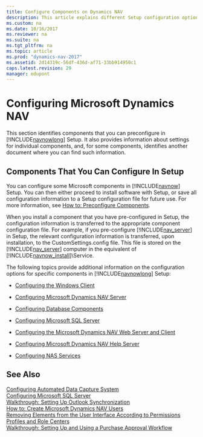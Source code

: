 ```yaml
---
title: Configure Components on Dynamics NAV
description: This article explains different Setup configuration options for installing individual components on Microsoft Dynamics NAV.
ms.custom: na
ms.date: 10/16/2017
ms.reviewer: na
ms.suite: na
ms.tgt_pltfrm: na
ms.topic: article
ms.prod: "dynamics-nav-2017"
ms.assetid: 2d14319c-56df-436d-af71-33bb914950c1
caps.latest.revision: 29
manager: edupont
---
```

# Configuring Microsoft Dynamics NAV
This section identifies components that you can preconfigure in [!INCLUDE[navnowlong](includes/navnowlong_md.md)] Setup. It also provides information about settings for individual components, and, for some components, identifies another document where you can find such information.  

## Components That You Can Configure In Setup  
 You can configure some Microsoft components in [!INCLUDE[navnow](includes/navnow_md.md)] Setup. You can then either proceed to install software with Setup, or save all configuration information to a Setup configuration file for future use. For more information, see [How to: Preconfigure Components](How-to--Preconfigure-Components.md).  

 When you install a component that you have pre-configured in Setup, the configuration information is transferred to the appropriate component configuration file. For example, if you pre-configure [!INCLUDE[nav_server](includes/nav_server_md.md)] in Setup, the relevant configuration information is transferred, upon installation, to the CustomSettings.config file. This file is stored on the [!INCLUDE[nav_server](includes/nav_server_md.md)] computer in the equivalent of [!INCLUDE[navnow_install](includes/navnow_install_md.md)]\\Service.  

 The following topics provide additional information on the configuration options for specific components in [!INCLUDE[navnowlong](includes/navnowlong_md.md)] Setup:  

-   [Configuring the Windows Client](Configuring-the-Windows-Client.md)  

-   [Configuring Microsoft Dynamics NAV Server](Configuring-Microsoft-Dynamics-NAV-Server.md)  

-   [Configuring Database Components](Configuring-Database-Components.md)  

-   [Configuring Microsoft SQL Server](Configuring-Microsoft-SQL-Server.md)  

-   [Configuring the Microsoft Dynamics NAV Web Server and Client](Configuring-the-Microsoft-Dynamics-NAV-Web-Server-and-Client.md)  

-   [Configuring Microsoft Dynamics NAV Help Server](Configuring-Microsoft-Dynamics-NAV-Help-Server.md)  

-   [Configuring NAS Services](Configuring-NAS-Services.md)  

## See Also  
 [Configuring Automated Data Capture System](Configuring-Automated-Data-Capture-System.md)   
 [Configuring Microsoft SQL Server](Configuring-Microsoft-SQL-Server.md)   
 [Walkthrough: Setting Up Outlook Synchronization](Walkthrough--Setting-Up-Outlook-Synchronization.md)   
 [How to: Create Microsoft Dynamics NAV Users](How-to--Create-Microsoft-Dynamics-NAV-Users.md)   
 [Removing Elements from the User Interface According to Permissions](Removing-Elements-from-the-User-Interface-According-to-Permissions.md)   
 [Profiles and Role Centers](Profiles-and-Role-Centers.md)   
 [Walkthrough: Setting Up and Using a Purchase Approval Workflow](/dynamics-nav-app/walkthrough-setting-up-and-using-a-purchase-approval-workflow)
